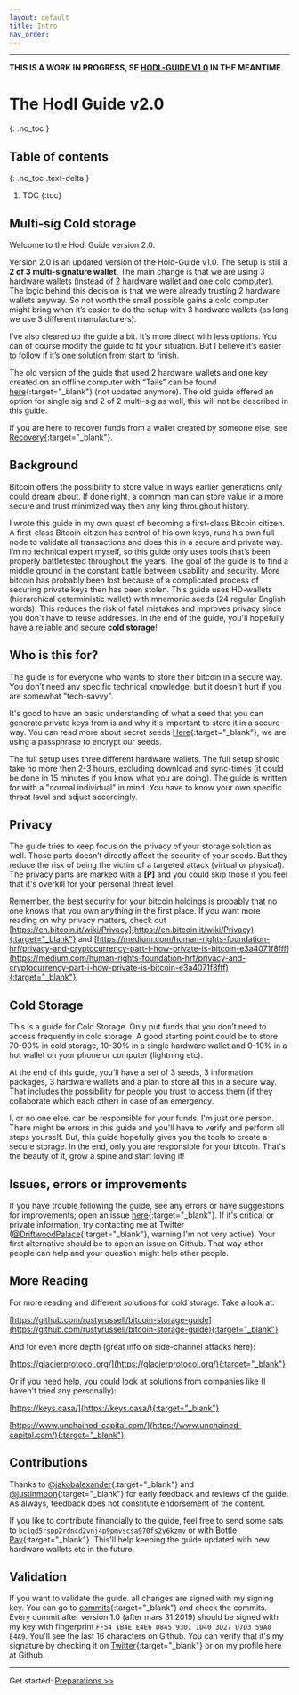 ```yaml
---
layout: default
title: Intro
nav_order: 
---
```

---
**THIS IS A WORK IN PROGRESS, SE [HODL-GUIDE V1.0](https://github.com/DriftwoodPalace/guides/) IN THE MEANTIME**
# The Hodl Guide v2.0
{: .no_toc }

## Table of contents
{: .no_toc .text-delta }

1. TOC
{:toc}

## Multi-sig Cold storage

Welcome to the Hodl Guide version 2.0.

Version 2.0 is an updated version of the Hold-Guide v1.0. The setup is still a **2 of 3 multi-signature wallet**. The main change is that we are using 3 hardware wallets (instead of 2 hardware wallet and one cold computer). The logic behind this decision is that we were already trusting 2 hardware wallets anyway. So not worth the small possible gains a cold computer might bring when it’s easier to do the setup with 3 hardware wallets (as long we use 3 different manufacturers).

I’ve also cleared up the guide a bit. It’s more direct with less options. You can of course modify the guide to fit your situation. But I believe it’s easier to follow if it’s one solution from start to finish.  

The old version of the guide that used 2 hardware wallets and one key created on an offline computer with “Tails” can be found [here](https://github.com/DriftwoodPalace/guides){:target="_blank"} (not updated anymore). The old guide offered an option for single sig and 2 of 2 multi-sig as well, this will not be described in this guide.

If you are here to recover funds from a wallet created by someone else, see [Recovery](hodl-guide_68_recover.md){:target="_blank"}.

## Background

Bitcoin offers the possibility to store value in ways earlier generations only could dream about. If done right, a common man can store value in a more secure and trust minimized way then any king throughout history.

I wrote this guide in my own quest of becoming a first-class Bitcoin citizen. A first-class Bitcoin citizen has control of his own keys, runs his own full node to validate all transactions and does this in a secure and private way. I’m no technical expert myself, so this guide only uses tools that’s been properly battletested throughout the years. The goal of the guide is to find a middle ground in the constant battle between usability and security. More bitcoin has probably been lost because of a complicated process of securing private keys then has been stolen. This guide uses HD-wallets (hierarchical deterministic wallet) with mnemonic seeds (24 regular English words). This reduces the risk of fatal mistakes and improves privacy since you don't have to reuse addresses. In the end of the guide, you'll hopefully have a reliable and secure **cold storage**!

## Who is this for?

The guide is for everyone who wants to store their bitcoin in a secure way. You don’t need any specific technical knowledge, but it doesn't hurt if you are somewhat "tech-savvy".

It's good to have an basic understanding of what a seed that you can generate private keys from is and why it´s important to store it in a secure way. You can read more about secret seeds [Here](https://en.bitcoin.it/wiki/Seed_phrase){:target="_blank"}, we are using a passphrase to encrypt our seeds.

The full setup uses three different hardware wallets. The full setup should take no more then 2-3 hours, excluding download and sync-times (it could be done in 15 minutes if you know what you are doing). The guide is written for with a "normal individual" in mind. You have to know your own specific threat level and adjust accordingly.

## Privacy

The guide tries to keep focus on the privacy of your storage solution as well. Those parts doesn’t directly affect the security of your seeds. But they reduce the risk of being the victim of a targeted attack (virtual or physical). The privacy parts are marked with a **[P]** and you could skip those if you feel that it's overkill for your personal threat level.

Remember, the best security for your bitcoin holdings is probably that no one knows that you own anything in the first place.
If you want more reading on why privacy matters, check out [https://en.bitcoin.it/wiki/Privacy](https://en.bitcoin.it/wiki/Privacy){:target="_blank"} and [https://medium.com/human-rights-foundation-hrf/privacy-and-cryptocurrency-part-i-how-private-is-bitcoin-e3a4071f8fff](https://medium.com/human-rights-foundation-hrf/privacy-and-cryptocurrency-part-i-how-private-is-bitcoin-e3a4071f8fff){:target="_blank"}


## Cold Storage

This is a guide for Cold Storage. Only put funds that you don’t need to access frequently in cold storage. A good starting point could be to store 70-90% in cold storage, 10-30% in a single hardware wallet and 0-10% in a hot wallet on your phone or computer (lightning etc).

At the end of this guide, you’ll have a set of 3 seeds, 3 information packages, 3 hardware wallets and a plan to store all this in a secure way. That includes the possibility for people you trust to access them (if they collaborate which each other) in case of an emergency.

I, or no one else, can be responsible for your funds. I'm just one person. There might be errors in this guide and you'll have to verify and perform all steps yourself. But, this guide hopefully gives you the tools to create a secure storage. In the end, only you are responsible for your bitcoin. That's the beauty of it, grow a spine and start loving it!

## Issues, errors or improvements

If you have trouble following the guide, see any errors or have suggestions for improvements; open an issue [here](https://github.com/DriftwoodPalace/Hodl-Guide/issues){:target="_blank"}. If it's critical or private information, try contacting me at Twitter ([@DriftwoodPalace](https://twitter.com/DriftwoodPalace){:target="_blank"}, warning I'm not very active). Your first alternative should be to open an issue on Github. That way other people can help and your question might help other people.

## More Reading

For more reading and different solutions for cold storage. Take a look at:

[https://github.com/rustyrussell/bitcoin-storage-guide](https://github.com/rustyrussell/bitcoin-storage-guide){:target="_blank"}

And for even more depth (great info on side-channel attacks here):

[https://glacierprotocol.org/](https://glacierprotocol.org/){:target="_blank"}

Or if you need help, you could look at solutions from companies like (I haven't tried any personally):

[https://keys.casa/](https://keys.casa/){:target="_blank"}

[https://www.unchained-capital.com/](https://www.unchained-capital.com/){:target="_blank"}

## Contributions

Thanks to [@jakobalexander](https://github.com/jakobalexander){:target="_blank"} and [@justinmoon](https://github.com/justinmoon){:target="_blank"} for early feedback and reviews of the guide. As always, feedback does not constitute endorsement of the content.

If you like to contribute financially to the guide, feel free to send some sats to `bc1qd5rspp2rdncd2vnj4p9pmvscsa970fs2y6kzmv` or with [Bottle Pay](https://pay.bottle.li/send/social/bottle/qeYFDgq4voZ85tEjZTVjTraxriEhfRhxj88GyFs4sUBK?a=https%3A%2F%2Fcdn.bottle.li%2Fuserimg%2F47eb9b6e8939f39289bdd8fc108ec60273f8dc1cbd7bf5f1bd2fbc34d40d40de.jpg&d=Driftwood%20Palace){:target="_blank"}. This'll help keeping the guide updated with new hardware wallets etc in the future.

## Validation

If you want to validate the guide. all changes are signed with my signing key. You can go to [commits](https://github.com/DriftwoodPalace/Hodl-Guide/commits/master/){:target="_blank"} and check the commits. Every commit after version 1.0 (after mars 31 2019) should be signed with my key with fingerprint `FF54 1B4E E4E6 D845 9301 1D40 3D27 D7D3 59A0 E4A9`.  You'll see the last 16 characters on Github. You can verify that it's my signature by checking it on [Twitter](https://twitter.com/DriftwoodPalace){:target="_blank"} or on my profile here at Github.

---
Get started: [Preparations >>](hodl-guide_10_preparations.md)